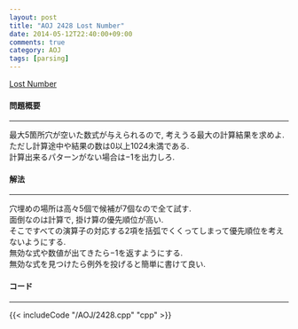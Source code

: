 ```yaml
---
layout: post
title: "AOJ 2428 Lost Number"
date: 2014-05-12T22:40:00+09:00
comments: true
category: AOJ
tags: [parsing]
---
```


[Lost Number](http://judge.u-aizu.ac.jp/onlinejudge/description.jsp?id=2428)

#### 問題概要

****

最大5箇所穴が空いた数式が与えられるので, 考えうる最大の計算結果を求めよ.  
ただし計算途中や結果の数は0以上1024未満である.  
計算出来るパターンがない場合は−1を出力しろ.

#### 解法

****

穴埋めの場所は高々5個で候補が7個なので全て試す.  
面倒なのは計算で, 掛け算の優先順位が高い.  
そこですべての演算子の対応する2項を括弧でくくってしまって優先順位を考えないようにする.  
無効な式や数値が出てきたら−1を返すようにする.  
無効な式を見つけたら例外を投げると簡単に書けて良い.

#### コード

****

{{< includeCode "/AOJ/2428.cpp" "cpp" >}}

